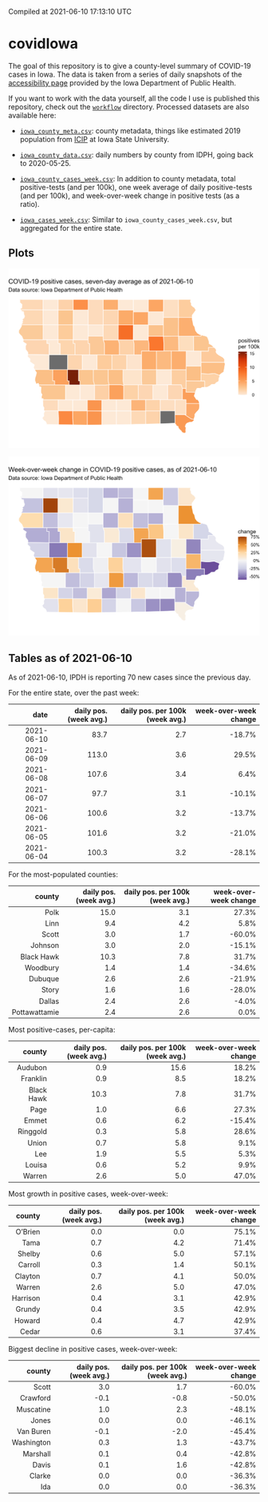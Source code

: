 Compiled at 2021-06-10 17:13:10 UTC

<!-- README.md is generated from README.Rmd. Please edit that file -->

# covidIowa

<!-- badges: start -->

<!-- badges: end -->

The goal of this repository is to give a county-level summary of
COVID-19 cases in Iowa. The data is taken from a series of daily
snapshots of the [accessibility
page](https://coronavirus.iowa.gov/pages/access) provided by the Iowa
Department of Public Health.

If you want to work with the data yourself, all the code I use is
published this repository, check out the [`workflow`](workflow)
directory. Processed datasets are also available here:

  - [`iowa_county_meta.csv`](https://raw.githubusercontent.com/ijlyttle/covidIowa/master/workflow/data/99-publish/iowa_county_meta.csv):
    county metadata, things like estimated 2019 population from
    [ICIP](https://www.icip.iastate.edu/tables/population/counties-estimates)
    at Iowa State University.

  - [`iowa_county_data.csv`](https://raw.githubusercontent.com/ijlyttle/covidIowa/master/workflow/data/99-publish/iowa_county_data.csv):
    daily numbers by county from IDPH, going back to 2020-05-25.

  - [`iowa_county_cases_week.csv`](https://raw.githubusercontent.com/ijlyttle/covidIowa/master/workflow/data/99-publish/iowa_county_data.csv):
    In addition to county metadata, total positive-tests (and per 100k),
    one week average of daily positive-tests (and per 100k), and
    week-over-week change in positive tests (as a ratio).

  - [`iowa_cases_week.csv`](https://raw.githubusercontent.com/ijlyttle/covidIowa/master/workflow/data/99-publish/iowa_cases_week.csv):
    Similar to `iowa_county_cases_week.csv`, but aggregated for the
    entire state.

## Plots

![](workflow/data/99-publish/iowa_cases.png)

![](workflow/data/99-publish/iowa_change.png)

## Tables as of 2021-06-10

As of 2021-06-10, IPDH is reporting 70 new cases since the previous day.

For the entire state, over the past week:

|       date | daily pos. (week avg.) | daily pos. per 100k (week avg.) | week-over-week change |
| ---------: | ---------------------: | ------------------------------: | --------------------: |
| 2021-06-10 |                   83.7 |                             2.7 |               \-18.7% |
| 2021-06-09 |                  113.0 |                             3.6 |                 29.5% |
| 2021-06-08 |                  107.6 |                             3.4 |                  6.4% |
| 2021-06-07 |                   97.7 |                             3.1 |               \-10.1% |
| 2021-06-06 |                  100.6 |                             3.2 |               \-13.7% |
| 2021-06-05 |                  101.6 |                             3.2 |               \-21.0% |
| 2021-06-04 |                  100.3 |                             3.2 |               \-28.1% |

For the most-populated counties:

|        county | daily pos. (week avg.) | daily pos. per 100k (week avg.) | week-over-week change |
| ------------: | ---------------------: | ------------------------------: | --------------------: |
|          Polk |                   15.0 |                             3.1 |                 27.3% |
|          Linn |                    9.4 |                             4.2 |                  5.8% |
|         Scott |                    3.0 |                             1.7 |               \-60.0% |
|       Johnson |                    3.0 |                             2.0 |               \-15.1% |
|    Black Hawk |                   10.3 |                             7.8 |                 31.7% |
|      Woodbury |                    1.4 |                             1.4 |               \-34.6% |
|       Dubuque |                    2.6 |                             2.6 |               \-21.9% |
|         Story |                    1.6 |                             1.6 |               \-28.0% |
|        Dallas |                    2.4 |                             2.6 |                \-4.0% |
| Pottawattamie |                    2.4 |                             2.6 |                  0.0% |

Most positive-cases, per-capita:

|     county | daily pos. (week avg.) | daily pos. per 100k (week avg.) | week-over-week change |
| ---------: | ---------------------: | ------------------------------: | --------------------: |
|    Audubon |                    0.9 |                            15.6 |                 18.2% |
|   Franklin |                    0.9 |                             8.5 |                 18.2% |
| Black Hawk |                   10.3 |                             7.8 |                 31.7% |
|       Page |                    1.0 |                             6.6 |                 27.3% |
|      Emmet |                    0.6 |                             6.2 |               \-15.4% |
|   Ringgold |                    0.3 |                             5.8 |                 28.6% |
|      Union |                    0.7 |                             5.8 |                  9.1% |
|        Lee |                    1.9 |                             5.5 |                  5.3% |
|     Louisa |                    0.6 |                             5.2 |                  9.9% |
|     Warren |                    2.6 |                             5.0 |                 47.0% |

Most growth in positive cases, week-over-week:

|   county | daily pos. (week avg.) | daily pos. per 100k (week avg.) | week-over-week change |
| -------: | ---------------------: | ------------------------------: | --------------------: |
|  O’Brien |                    0.0 |                             0.0 |                 75.1% |
|     Tama |                    0.7 |                             4.2 |                 71.4% |
|   Shelby |                    0.6 |                             5.0 |                 57.1% |
|  Carroll |                    0.3 |                             1.4 |                 50.1% |
|  Clayton |                    0.7 |                             4.1 |                 50.0% |
|   Warren |                    2.6 |                             5.0 |                 47.0% |
| Harrison |                    0.4 |                             3.1 |                 42.9% |
|   Grundy |                    0.4 |                             3.5 |                 42.9% |
|   Howard |                    0.4 |                             4.7 |                 42.9% |
|    Cedar |                    0.6 |                             3.1 |                 37.4% |

Biggest decline in positive cases, week-over-week:

|     county | daily pos. (week avg.) | daily pos. per 100k (week avg.) | week-over-week change |
| ---------: | ---------------------: | ------------------------------: | --------------------: |
|      Scott |                    3.0 |                             1.7 |               \-60.0% |
|   Crawford |                  \-0.1 |                           \-0.8 |               \-50.0% |
|  Muscatine |                    1.0 |                             2.3 |               \-48.1% |
|      Jones |                    0.0 |                             0.0 |               \-46.1% |
|  Van Buren |                  \-0.1 |                           \-2.0 |               \-45.4% |
| Washington |                    0.3 |                             1.3 |               \-43.7% |
|   Marshall |                    0.1 |                             0.4 |               \-42.8% |
|      Davis |                    0.1 |                             1.6 |               \-42.8% |
|     Clarke |                    0.0 |                             0.0 |               \-36.3% |
|        Ida |                    0.0 |                             0.0 |               \-36.3% |
